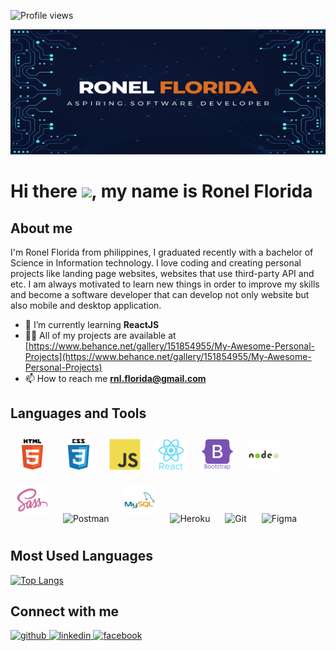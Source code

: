 ![Profile views](https://gpvc.arturio.dev/Ronel028)  
<div align="center">
  <img width="100%" height = "200px" src="https://github.com/Ronel028/Ronel028/blob/main/GITHUB-BANNER.jpg" alt="cover" />
</div>

# Hi there <img src="https://cdn3.emoji.gg/emojis/wavegif_1860.gif" style="width: 45px"/>, my name is Ronel Florida

## About me
I'm Ronel Florida from philippines, I graduated recently with a bachelor of Science in Information technology. I love coding and creating personal projects like landing page websites, websites that use third-party API and etc. I am always motivated to learn new things in order to improve my skills and become a software developer that can develop not only website but also mobile and desktop application.

- 🌱 I’m currently learning **ReactJS**
- 👨‍💻 All of my projects are available at [https://www.behance.net/gallery/151854955/My-Awesome-Personal-Projects](https://www.behance.net/gallery/151854955/My-Awesome-Personal-Projects)
- 📫 How to reach me **rnl.florida@gmail.com**

## Languages and Tools
<div align="left">  
  <img style="margin: 10px" src="https://raw.githubusercontent.com/devicons/devicon/master/icons/html5/html5-original-wordmark.svg" alt="HTML5" height="50" />
  <img style="margin: 10px" src="https://raw.githubusercontent.com/devicons/devicon/master/icons/css3/css3-original-wordmark.svg" alt="CSS3" height="50" />  
  <img style="margin: 10px" src="https://raw.githubusercontent.com/devicons/devicon/master/icons/javascript/javascript-original.svg" alt="JavaScript" height="50" /> 
  <img style="margin: 10px" src="https://raw.githubusercontent.com/devicons/devicon/master/icons/react/react-original-wordmark.svg" alt="React" height="50" />  
  <img style="margin: 10px" src="https://raw.githubusercontent.com/devicons/devicon/master/icons/bootstrap/bootstrap-plain-wordmark.svg" alt="Bootstrap" height="50" />
   <img style="margin: 10px" src="https://raw.githubusercontent.com/devicons/devicon/master/icons/nodejs/nodejs-original-wordmark.svg" alt="NodeJS" height="50" />
   <img style="margin: 10px" src="https://raw.githubusercontent.com/devicons/devicon/master/icons/sass/sass-original.svg" alt="Scss" height="50" />
   <img style="margin: 10px" src="https://www.vectorlogo.zone/logos/getpostman/getpostman-icon.svg" alt="Postman" height="50" />
   <img style="margin: 10px" src="https://raw.githubusercontent.com/devicons/devicon/master/icons/mysql/mysql-original-wordmark.svg" alt="Mysql" height="50" />
   <img style="margin: 10px" src="https://www.vectorlogo.zone/logos/heroku/heroku-icon.svg" alt="Heroku" height="50" />
   <img style="margin: 10px" src="https://www.vectorlogo.zone/logos/git-scm/git-scm-icon.svg" alt="Git" height="50" />
   <img style="margin: 10px" src="https://www.vectorlogo.zone/logos/figma/figma-icon.svg" alt="Figma" height="50" />
</div>

## Most Used Languages
[![Top Langs](https://github-readme-stats.vercel.app/api/top-langs/?username=Ronel028&show_icons=true&locale=en&layout=compact&theme=tokyonight)](https://github.com/anuraghazra/github-readme-stats) 

## Connect with me
<div align="left">
  <a href="https://github.com/Ronel028" target="_blank">
    <img src=https://img.shields.io/badge/github-%2324292e.svg?&style=for-the-badge&logo=github&logoColor=white alt=github style="margin-bottom: 5px;" />
  </a>
  <a href="https://www.linkedin.com/in/ronelflorida/" target="_blank">
    <img src=https://img.shields.io/badge/linkedin-%231E77B5.svg?&style=for-the-badge&logo=linkedin&logoColor=white alt=linkedin style="margin-bottom: 5px;" />
  </a>
  <a href="https://www.facebook.com/ronelflorida28" target="_blank">
    <img src=https://img.shields.io/badge/facebook-%232E87FB.svg?&style=for-the-badge&logo=facebook&logoColor=white alt=facebook style="margin-bottom: 5px;" />
  </a>
</div>

